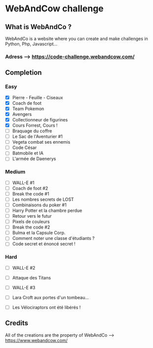 # WebAndCow challenge 
## What is WebAndCo ?
WebAndCo is a website where you can create and make challenges in Python, Php, Javascript...
### Adress --> https://code-challenge.webandcow.com/


## Completion 
### Easy
- [x] Pierre - Feuille - Ciseaux
- [x] Coach de foot 
- [x] Team Pokemon 
- [x] Avengers 
- [x] Collectionneur de figurines
- [x] Cours Forrest, Cours ! 
- [ ] Braquage du coffre
- [ ] Le Sac de l'Aventurier #1
- [ ] Vegeta combat ses ennemis 
- [ ] Code César 
- [ ] Batmobile et IA
- [ ] L'armée de Daenerys

### Medium
- [ ] WALL-E #1
- [ ] Coach de foot #2 
- [ ] Break the code #1 
- [ ] Les nombres secrets de LOST
- [ ] Combinaisons du poker #1 
- [ ] Harry Potter et la chambre perdue
- [ ] Retour vers le futur
- [ ] Pixels de couleurs
- [ ] Break the code #2 
- [ ] Bulma et la Capsule Corp.
- [ ] Comment noter une classe d'étudiants ? 
- [ ] Code secret et énoncé secret ! 
### Hard
- [ ] WALL-E #2
- [ ] Attaque des Titans
- [ ] WALL-E #3
- [ ] Lara Croft aux portes d'un tombeau...
- [ ] Les Vélociraptors ont été libérés !  


## Credits
All of the creations are the property of WebAndCo --> https://www.webandcow.com/
